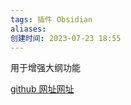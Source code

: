 ```yaml
---
tags: 插件 Obsidian
aliases: 
创建时间: 2023-07-23 18:55
---
```

用于增强大纲功能

[github 网址网址](https://github.com/guopenghui/obsidian-quiet-outline/blob/master/README-CN.md)